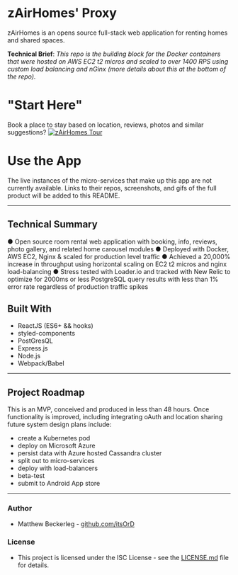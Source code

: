 # zAirHomes' Proxy
zAirHomes is an opens source full-stack web application for renting homes and shared spaces.

**Technical Brief**: *This repo is the building block for the Docker containers that were hosted on AWS EC2 t2 micros and scaled to over 1400 RPS using custom load balancing and nGinx (more details about this at the bottom of the repo).*

# "Start Here"
Book a place to stay based on location, reviews, photos and similar suggestions?
[![zAirHomes Tour](https://img.youtube.com/vi/-j8bSskK35Q/0.jpg)](https://youtu.be/-j8bSskK35Q)

# Use the App
The live instances of the micro-services that make up this app are not currently available.  Links to their repos, screenshots, and gifs of the full product will be added to this README.

 - - - 

## Technical Summary
● Open source room rental web application with booking, info, reviews, photo gallery, and related home carousel modules
● Deployed with Docker, AWS EC2, Nginx & scaled for production level traffic
● Achieved a 20,000% increase in throughput using horizontal scaling on EC2 t2 micros and nginx load-balancing
● Stress tested with Loader.io and tracked with New Relic to optimize for 2000ms or less PostgreSQL query results with less than 1% error rate regardless of production traffic spikes

## Built With
 * ReactJS (ES6+ && hooks)
 * styled-components
 * PostGresQL
 * Express.js
 * Node.js
 * Webpack/Babel

 - - - 

## Project Roadmap 
This is an MVP, conceived and produced in less than 48 hours. Once functionality is improved, including integrating oAuth and location sharing future system design plans include:
 * create a Kubernetes pod
 * deploy on Microsoft Azure
 * persist data with Azure hosted Cassandra cluster
 * split out to micro-services
 * deploy with load-balancers
 * beta-test
 * submit to Android App store
 
 - - - 

### Author
 * Matthew Beckerleg - [github.com/itsOrD](github.com/itsOrD)
 
### License
 * This project is licensed under the ISC License - see the [LICENSE.md](LICENSE.md) file for details.
 
